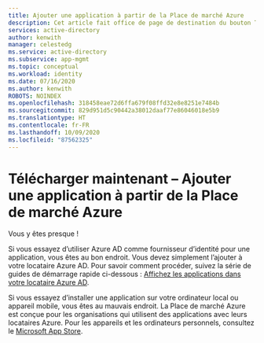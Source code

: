```yaml
---
title: Ajouter une application à partir de la Place de marché Azure
description: Cet article fait office de page de destination du bouton Télécharger maintenant sur la Place de marché Azure.
services: active-directory
author: kenwith
manager: celestedg
ms.service: active-directory
ms.subservice: app-mgmt
ms.topic: conceptual
ms.workload: identity
ms.date: 07/16/2020
ms.author: kenwith
ROBOTS: NOINDEX
ms.openlocfilehash: 318458eae72d6ffa679f08ffd32e8e8251e7484b
ms.sourcegitcommit: 829d951d5c90442a38012daaf77e86046018e5b9
ms.translationtype: HT
ms.contentlocale: fr-FR
ms.lasthandoff: 10/09/2020
ms.locfileid: "87562325"
---
```

# <a name="get-it-now---add-an-app-from-the-azure-marketplace"></a>Télécharger maintenant – Ajouter une application à partir de la Place de marché Azure

Vous y êtes presque ! 

Si vous essayez d’utiliser Azure AD comme fournisseur d’identité pour une application, vous êtes au bon endroit. Vous devez simplement l’ajouter à votre locataire Azure AD. Pour savoir comment procéder, suivez la série de guides de démarrage rapide ci-dessous : [Affichez les applications dans votre locataire Azure AD](view-applications-portal.md).

Si vous essayez d’installer une application sur votre ordinateur local ou appareil mobile, vous êtes au mauvais endroit. La Place de marché Azure est conçue pour les organisations qui utilisent des applications avec leurs locataires Azure. Pour les appareils et les ordinateurs personnels, consultez le [Microsoft App Store](https://www.microsoft.com/store/apps).
